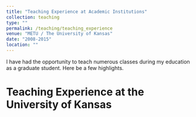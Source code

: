 ```yaml
---
title: "Teaching Experience at Academic Institutions"
collection: teaching
type: ""
permalink: /teaching/teaching_experience
venue: "METU / The University of Kansas"
date: "2008-2015"
location: ""
---
```


I have had the opportunity to teach numerous classes during my education as a graduate student. Here be a few highlights. 


Teaching Experience at the University of Kansas
======


